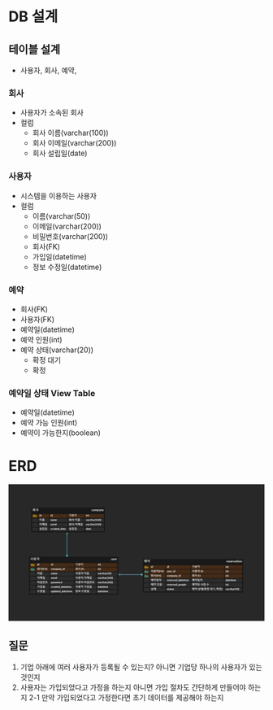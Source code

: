 # DB 설계

## 테이블 설계

- 사용자, 회사, 예약,

### 회사

- 사용자가 소속된 회사 
- 컬럼
  - 회사 이름(varchar(100))
  - 회사 이메일(varchar(200))
  - 회사 설립일(date)

### 사용자

- 시스템을 이용하는 사용자
- 컬럼
  - 이름(varchar(50))
  - 이메일(varchar(200))
  - 비밀번호(varchar(200))
  - 회사(FK)
  - 가입일(datetime)
  - 정보 수정일(datetime)

### 예약

- 회사(FK)
- 사용자(FK)
- 예약일(datetime)
- 예약 인원(int)
- 예약 상태(varchar(20))
   - 확정 대기
   - 확정

### 예약일 상태 View Table

- 예약일(datetime)
- 예약 가능 인원(int)
- 예약이 가능한지(boolean)


# ERD

![erd.png](img/erd.png)

## 질문

1. 기업 아래에 여러 사용자가 등록될 수 있는지? 아니면 기업당 하나의 사용자가 있는 것인지
2. 사용자는 가입되었다고 가정을 하는지 아니면 가입 절차도 간단하게 만들어야 하는지
   2-1 만약 가입되었다고 가정한다면 초기 데이터를 제공해야 하는지